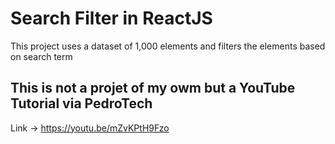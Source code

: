 # Search Filter in ReactJS

This project uses a dataset of 1,000 elements and filters the elements based on search term

## This is not a projet of my owm but a YouTube Tutorial via PedroTech

Link -> https://youtu.be/mZvKPtH9Fzo
